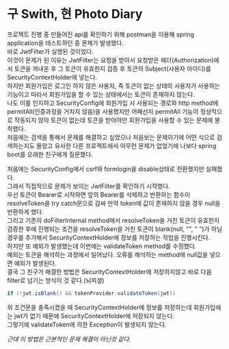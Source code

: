 # 구 Swith, 현 Photo Diary

프로젝트 진행 중 만들어진 api를 확인하기 위해 postman을 이용해 spring application을 테스트하던 중 문제가 발생했다.\
바로 JwtFilter가 실행된 것이었다.\
이것이 문제가 된 이유는 JwtFilter는 요청을 받아서 요청받은 헤더(Authorization)에서 토큰을 꺼내온 후 그 토큰이 유효한지 검증 후 토큰의 Subject(사용자 아이디)를 SecurityContextHolder에 넣는다.\
하지만 회원가입은 로그인 하지 않은 사용자, 즉 토큰이 없는 상태의 사용자가 사용하는 기능이고 따라서 회원가입을 할 수 있는 상태에서는 토큰이 존재하지 않는다.\
나도 이를 인지하고 SecurityConfig에 회원가입 시 사용되는 경로와 http method에 permitAll(인증과정을 거치지 않음)을 사용했지만 어째선지 permitAll 기능이 정상적으로 작동되지 않아 토큰이 없는데 토큰을 받아야만 회원가입을 사용할 수 있는 문제에 봉착했다.\
처음에는 검색을 통해서 문제를 해결하고 싶었으나 처음보는 문제이기에 어떤 식으로 검색하는지도 몰랐고 유사한 다른 프로젝트에서 아무런 문제가 없었기에 나보다 spring boot를 오래한 친구에게 질문했다.

처음에는 SecurityConfig에서 csrf와 formlogin을 disable상태로 전환했지만 실패했다.\
그래서 직접적으로 문제가 보이는 JwtFilter를 확인하기 시작했다.\
우선 토큰이 Bearer로 시작하면 앞의 Bearer를 삭제하고 반환하는 함수이 resolveToken을 try catch문으로 감싸 만약 token에 값이 존재하지 않을 경우 null을 반환하게 했다.\
그리고 기존의 doFilterInternal method에서 resolveToken을 거친 토큰이 유효한지 검증한 후에 진행되는 조건을 resolveToken을 거친 토큰이 blank(null, "", " ")가 아닐 경우를 추가해서 SecurityContextHolder에 정보를 저장하는 작업을 진행시킨다.\
하지만 또 예외가 발생했는데 이번에는 validateToken method를 수정했다.\
예외는 토큰을 해석하는 과정에서 일어났다. 오류를 해석하는 method에 null값을 넣으면 예외가 발생된다.\
결국 그 친구가 해결한 방법은 SecurityContextHolder에 저장하지않고 바로 다음 filter로 넘기는 방식이 것 같다.(뇌피셜)
```java
if (!jwt.isBlank() && tokenProvider.validateToken(jwt))
```
위 조건문을 충족시켰을 때 SecurityContextHolder에 정보를 저장하는데 회원가입에는 jwt가 없기 때문에 SecurityContextHolder에 저장되지 않는다.\
그렇기에 validateToken에 의한 Exception이 발생되지 않는다. 

*근데 이 방법은 근본적인 문제 해결이 아닌것 같다.*